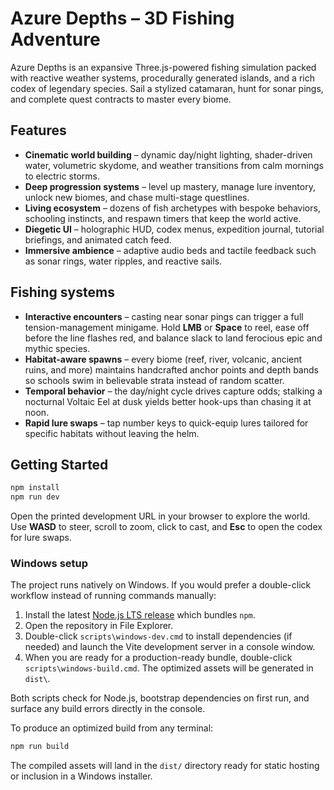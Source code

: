 # Azure Depths – 3D Fishing Adventure

Azure Depths is an expansive Three.js-powered fishing simulation packed with reactive weather systems, procedurally generated islands, and a rich codex of legendary species. Sail a stylized catamaran, hunt for sonar pings, and complete quest contracts to master every biome.

## Features

- **Cinematic world building** – dynamic day/night lighting, shader-driven water, volumetric skydome, and weather transitions from calm mornings to electric storms.
- **Deep progression systems** – level up mastery, manage lure inventory, unlock new biomes, and chase multi-stage questlines.
- **Living ecosystem** – dozens of fish archetypes with bespoke behaviors, schooling instincts, and respawn timers that keep the world active.
- **Diegetic UI** – holographic HUD, codex menus, expedition journal, tutorial briefings, and animated catch feed.
- **Immersive ambience** – adaptive audio beds and tactile feedback such as sonar rings, water ripples, and reactive sails.

## Fishing systems

- **Interactive encounters** – casting near sonar pings can trigger a full tension-management minigame. Hold **LMB** or **Space** to reel, ease off before the line flashes red, and balance slack to land ferocious epic and mythic species.
- **Habitat-aware spawns** – every biome (reef, river, volcanic, ancient ruins, and more) maintains handcrafted anchor points and depth bands so schools swim in believable strata instead of random scatter.
- **Temporal behavior** – the day/night cycle drives capture odds; stalking a nocturnal Voltaic Eel at dusk yields better hook-ups than chasing it at noon.
- **Rapid lure swaps** – tap number keys to quick-equip lures tailored for specific habitats without leaving the helm.

## Getting Started

```bash
npm install
npm run dev
```

Open the printed development URL in your browser to explore the world. Use **WASD** to steer, scroll to zoom, click to cast, and **Esc** to open the codex for lure swaps.

### Windows setup

The project runs natively on Windows. If you would prefer a double-click workflow instead of running commands manually:

1. Install the latest [Node.js LTS release](https://nodejs.org/) which bundles `npm`.
2. Open the repository in File Explorer.
3. Double-click `scripts\windows-dev.cmd` to install dependencies (if needed) and launch the Vite development server in a console window.
4. When you are ready for a production-ready bundle, double-click `scripts\windows-build.cmd`. The optimized assets will be generated in `dist\`.

Both scripts check for Node.js, bootstrap dependencies on first run, and surface any build errors directly in the console.

To produce an optimized build from any terminal:

```bash
npm run build
```

The compiled assets will land in the `dist/` directory ready for static hosting or inclusion in a Windows installer.
